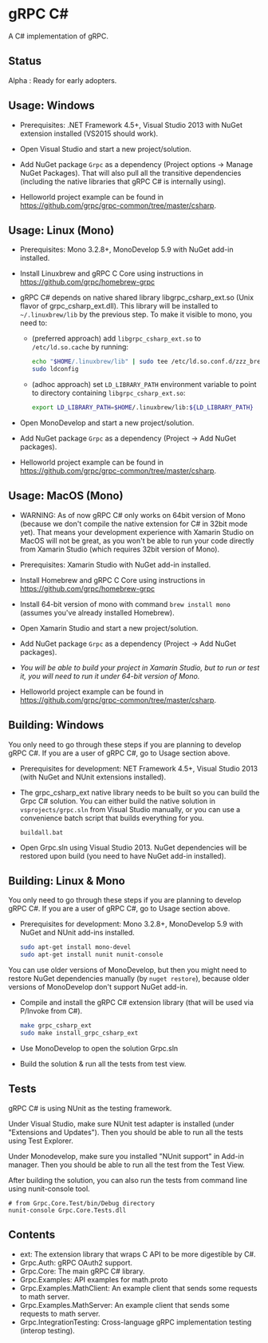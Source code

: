 gRPC C#
=======

A C# implementation of gRPC.

Status
------

Alpha : Ready for early adopters.

Usage: Windows
--------------

- Prerequisites: .NET Framework 4.5+, Visual Studio 2013 with NuGet extension installed (VS2015 should work).

- Open Visual Studio and start a new project/solution.

- Add NuGet package `Grpc` as a dependency (Project options -> Manage NuGet Packages).
  That will also pull all the transitive dependencies (including the native libraries that
  gRPC C# is internally using).

- Helloworld project example can be found in https://github.com/grpc/grpc-common/tree/master/csharp.

Usage: Linux (Mono)
--------------

- Prerequisites: Mono 3.2.8+, MonoDevelop 5.9 with NuGet add-in installed.

- Install Linuxbrew and gRPC C Core using instructions in https://github.com/grpc/homebrew-grpc

- gRPC C# depends on native shared library libgrpc_csharp_ext.so (Unix flavor of grpc_csharp_ext.dll).
  This library will be installed to `~/.linuxbrew/lib` by the previous step.
  To make it visible to mono, you need to:

  - (preferred approach) add `libgrpc_csharp_ext.so` to `/etc/ld.so.cache` by running:

    ```sh
    echo "$HOME/.linuxbrew/lib" | sudo tee /etc/ld.so.conf.d/zzz_brew_lib.conf
    sudo ldconfig
    ```

  - (adhoc approach) set `LD_LIBRARY_PATH` environment variable to point to directory containing `libgrpc_csharp_ext.so`:

    ```sh
    export LD_LIBRARY_PATH=$HOME/.linuxbrew/lib:${LD_LIBRARY_PATH}
    ```

- Open MonoDevelop and start a new project/solution.

- Add NuGet package `Grpc` as a dependency (Project -> Add NuGet packages).

- Helloworld project example can be found in https://github.com/grpc/grpc-common/tree/master/csharp.

Usage: MacOS (Mono)
--------------

- WARNING: As of now gRPC C# only works on 64bit version of Mono (because we don't compile
  the native extension for C# in 32bit mode yet). That means your development experience
  with Xamarin Studio on MacOS will not be great, as you won't be able to run your
  code directly from Xamarin Studio (which requires 32bit version of Mono).

- Prerequisites: Xamarin Studio with NuGet add-in installed.

- Install Homebrew and gRPC C Core using instructions in https://github.com/grpc/homebrew-grpc

- Install 64-bit version of mono with command `brew install mono` (assumes you've already installed Homebrew).

- Open Xamarin Studio and start a new project/solution.

- Add NuGet package `Grpc` as a dependency (Project -> Add NuGet packages).

- *You will be able to build your project in Xamarin Studio, but to run or test it,
  you will need to run it under 64-bit version of Mono.*

- Helloworld project example can be found in https://github.com/grpc/grpc-common/tree/master/csharp.

Building: Windows
-----------------

You only need to go through these steps if you are planning to develop gRPC C#.
If you are a user of gRPC C#, go to Usage section above.

- Prerequisites for development: NET Framework 4.5+, Visual Studio 2013 (with NuGet and NUnit extensions installed).

- The grpc_csharp_ext native library needs to be built so you can build the Grpc C# solution. You can 
  either build the native solution in `vsprojects/grpc.sln` from Visual Studio manually, or you can use
  a convenience batch script that builds everything for you.

  ```
  buildall.bat
  ```

- Open Grpc.sln using Visual Studio 2013. NuGet dependencies will be restored
  upon build (you need to have NuGet add-in installed).


Building: Linux & Mono
----------------------

You only need to go through these steps if you are planning to develop gRPC C#.
If you are a user of gRPC C#, go to Usage section above.

- Prerequisites for development: Mono 3.2.8+, MonoDevelop 5.9 with NuGet and NUnit add-ins installed.

  ```sh
  sudo apt-get install mono-devel
  sudo apt-get install nunit nunit-console
  ```

You can use older versions of MonoDevelop, but then you might need to restore
NuGet dependencies manually (by `nuget restore`), because older versions of MonoDevelop
don't support NuGet add-in.

- Compile and install the gRPC C# extension library (that will be used via
  P/Invoke from C#).
  ```sh
  make grpc_csharp_ext
  sudo make install_grpc_csharp_ext
  ```

- Use MonoDevelop to open the solution Grpc.sln

- Build the solution & run all the tests from test view.

Tests
-----

gRPC C# is using NUnit as the testing framework.

Under Visual Studio, make sure NUnit test adapter is installed (under "Extensions and Updates").
Then you should be able to run all the tests using Test Explorer.

Under Monodevelop, make sure you installed "NUnit support" in Add-in manager.
Then you should be able to run all the test from the Test View.

After building the solution, you can also run the tests from command line 
using nunit-console tool.
```
# from Grpc.Core.Test/bin/Debug directory
nunit-console Grpc.Core.Tests.dll
```

Contents
--------

- ext:
  The extension library that wraps C API to be more digestible by C#.
- Grpc.Auth:
  gRPC OAuth2 support.
- Grpc.Core:
  The main gRPC C# library.
- Grpc.Examples:
  API examples for math.proto
- Grpc.Examples.MathClient:
  An example client that sends some requests to math server.
- Grpc.Examples.MathServer:
  An example client that sends some requests to math server.
- Grpc.IntegrationTesting:
  Cross-language gRPC implementation testing (interop testing).
